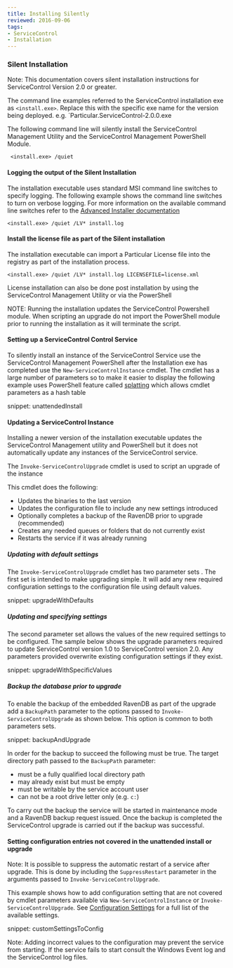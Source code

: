 ```yaml
---
title: Installing Silently
reviewed: 2016-09-06
tags:
- ServiceControl
- Installation
---
```


### Silent Installation

Note: This documentation covers silent installation instructions for ServiceControl Version 2.0 or greater.

The command line examples referred to the ServiceControl installation exe as `<install.exe>`.   Replace this with the specific exe name for the version being deployed.  e.g. `Particular.ServiceControl-2.0.0.exe 


The following command line will silently install the ServiceControl Management Utility and the ServiceControl Management PowerShell Module.

```os
 <install.exe> /quiet
```

#### Logging the output of the Silent Installation

The installation executable uses standard MSI command line switches to specify logging.  The following example shows the command line  switches to turn on verbose logging. For more information on the available command line switches refer to the [Advanced Installer documentation]( http://www.advancedinstaller.com/user-guide/exe-setup-file.html ) 

```os
<install.exe> /quiet /LV* install.log 
```

#### Install the license file as part of the Silent installation

The installation executable can import a Particular License file into the registry as part of the installation process.  

```os
<install.exe> /quiet /LV* install.log LICENSEFILE=license.xml
```

License installation can also be done post installation by using the ServiceControl Management Utility or via the
PowerShell

NOTE: Running the installation updates the ServiceControl Powershell module. When scripting an upgrade do not import the PowerShell module prior to running the installation as it will terminate the script.   

#### Setting up a ServiceControl Control Service

To silently install an instance of the ServiceControl Service use the ServiceControl Management PowerShell after the Installation exe has completed use the `New-ServiceControlInstance` cmdlet.  The cmdlet has a large number of parameters so to make it easier to display the following example uses PowerShell feature called [splatting](https://blogs.technet.microsoft.com/heyscriptingguy/2010/10/18/use-splatting-to-simplify-your-powershell-scripts/)  which allows cmdlet parameters as a hash table

snippet: unattendedInstall

#### Updating a ServiceControl Instance

Installing a newer version of the installation executable updates the ServiceControl Management utility and PowerShell but it does not automatically update any instances of the ServiceControl service.  

The `Invoke-ServiceControlUpgrade` cmdlet is used to script an upgrade of the instance

This cmdlet does the following:

* Updates the binaries to the last version
* Updates the configuration file to include any new settings introduced
* Optionally completes a backup of the RavenDB prior to upgrade (recommended)
* Creates any needed queues or folders that do not currently exist
* Restarts the service if it was already running

##### Updating with default settings

The `Invoke-ServiceControlUpgrade` cmdlet has two parameter sets .  The first set is intended to make upgrading simple. It will add any new required configuration settings to the configuration file using default values. 

snippet: upgradeWithDefaults

##### Updating and specifying settings 

The second parameter set allows the values of the new required settings to be configured.  The sample below shows the upgrade parameters required to update ServiceControl version 1.0 to ServiceControl  version 2.0.  Any parameters provided overwrite existing configuration settings if they exist.   

snippet: upgradeWithSpecificValues

##### Backup the database prior to upgrade

To enable the backup of the embedded RavenDB as part of the upgrade add a `BackupPath` parameter to the options passed to `Invoke-ServiceControlUpgrade` as shown below.  This option is common to both parameters sets.

snippet: backupAndUpgrade 

In order for the backup to succeed the following must be true.  The target directory path passed to the `BackupPath` parameter:

* must be a fully qualified local directory path
* may already exist but must be empty  
* must be writable by the service account user
* can not be a root drive letter only (e.g. `c:`)

To carry out the backup the service will be started in maintenance mode and a RavenDB backup request issued.  Once the backup is completed the ServiceControl upgrade is carried out if the backup was successful.

#### Setting configuration entries not covered in the unattended install or upgrade

Note:  It is possible to suppress the automatic restart of a service after upgrade.  This is done by including the `SuppressRestart` parameter in the arguments passed to `Invoke-ServiceControlUpgrade`.

This example shows how to add configuration setting that are not covered by cmdlet parameters available via `New-ServiceControlInstance` or `Invoke-ServiceControlUpgrade`.  See [Configuration Settings](creating-config-file.md) for a full list of the available settings. 

 
snippet: customSettingsToConfig

Note: Adding incorrect values to the configuration may prevent the service from starting.  If the service fails to start consult the Windows Event log and the ServiceControl log files.